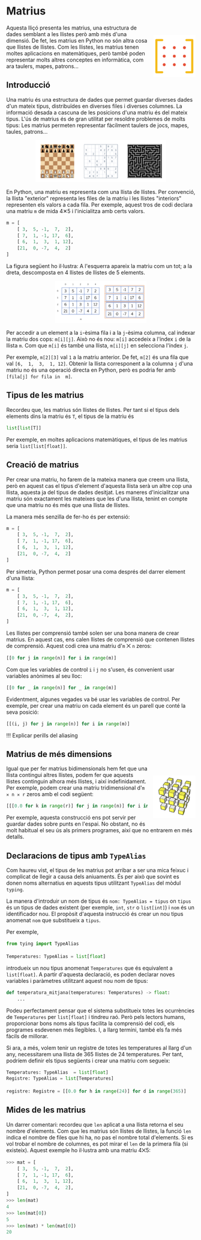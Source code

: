 # Matrius

<img src='./matrius.png' style='height: 8em; float: right; margin: 2em 0 1em 1em;'/>

Aquesta lliçó presenta les matrius, una estructura de dades semblant a les llistes però amb més d'una dimensió. De fet, les matrius en Python no són altra cosa que llistes de llistes. Com les llistes, les matrius tenen moltes aplicacions en matemàtiques, però també poden representar molts altres conceptes en informàtica, com ara taulers, mapes, patrons...


## Introducció

Una matriu és una estructura de dades que permet guardar diverses dades d'un mateix tipus, distribuïdes en diverses files i diverses columnes. La informació desada a cascuna de les posicions d'una matriu és del mateix tipus. L'ús de matrius és de gran utilitat per resoldre problemes de molts tipus: Les matrius permeten representar fàcilment taulers de jocs, mapes, taules, patrons...

<center>
<img src='./exemples-matrius.png' style='height: 8em;'/>
</center>


En Python, una matriu es representa com una llista de llistes. Per convenció, la llista "exterior" representa les files de la matriu i les llistes "interiors" representen els valors a cada fila. Per exemple, aquest tros de codi declara una matriu
`m` de mida 4✕5 i l'inicialitza amb certs valors.

```python
m = [
    [ 3,  5, -1,  7,  2],
    [ 7,  1, -1, 17,  6],
    [ 6,  1,  3,  1, 12],
    [21,  0, -7,  4,  2]
]
```

La figura següent ho il·lustra: A l'esquerra apareix la matriu com un tot; a la dreta, descomposta en 4 llistes de llistes de 5 elements.

<center>
<img src='./matrius1.png' style='height: 8em;'/>
</center>

Per accedir a un element a la `i`-èsima fila i a la `j`-èsima columna, cal indexar la matriu dos cops: `m[i][j]`.  Això no és nou: `m[i]` accedeix a l'índex `i` de la llista `m`. Com que `m[i]` és també una llista, `m[i][j]` en selecciona l'índex `j`.

Per exemple, `m[2][3]` val `1` a la matriu anterior. De fet, `m[2]` és una fila que val `[6,  1,  3,  1, 12]`. Obtenir la llista corresponent a la columna `j` d'una matriu no és una operació directa en Python, però es podria fer amb `[fila[j] for fila in  m]`.


## Tipus de les matrius

Recordeu que, les matrius són llistes de llistes. Per tant si el tipus dels elements dins la matriu és `T`, el tipus de la matriu és


```python
list[list[T]]
```

Per exemple, en moltes aplicacions matemàtiques, el tipus de les matrius seria `list[list[float]]`. 


## Creació de matrius

Per crear una matriu, ho farem de la mateixa manera que creem una llista, però en aquest cas el tipus d'element d'aquesta llista serà un altre cop una llista, aquesta ja del tipus de dades desitjat. Les maneres d'inicialitzar una matriu són exactament les mateixes que les d'una llista, tenint en compte que una matriu no és més que una llista de llistes. 

La manera més senzilla de fer-ho és per extensió:

```python
m = [
    [ 3,  5, -1,  7,  2],
    [ 7,  1, -1, 17,  6],
    [ 6,  1,  3,  1, 12],
    [21,  0, -7,  4,  2]
]
```

Per simetria, Python permet posar una coma després del darrer element d'una llista:

```python
m = [
    [ 3,  5, -1,  7,  2],
    [ 7,  1, -1, 17,  6],
    [ 6,  1,  3,  1, 12],
    [21,  0, -7,  4,  2],
]
```

Les llistes per comprensió també solen ser una bona manera de crear matrius. En aquest cas, ens calen llistes de comprensió que contenen llistes de comprensió. Aquest codi crea una matriu d'`m` ⨉ `n` zeros:

```python
[[0 for j in range(n)] for i in range(m)]
```

Com que les variables de control `i` i `j` no s'usen, és convenient usar variables anònimes al seu lloc: 

```python
[[0 for _ in range(n)] for _ in range(m)]
```

Evidentment, algunes vegades va bé usar les variables de control. Per exemple, per crear una matriu on cada element és un parell que conté la seva posició:

```python
[[(i, j) for j in range(n)] for i in range(m)]
```

!!! Explicar perills del aliasing


## Matrius de més dimensions

<img src='./matriu3d.png' style='height: 8em; float: right; margin: 2em 0 1em 1em;'/>

Igual que per fer matrius bidimensionals hem fet que una llista contingui altres llistes, podem fer que aquests llistes continguin alhora més llistes, i així indefinidament. Per exemple, podem crear una matriu tridimensional d'`m ✕ n ✕ r` zeros amb el codi següent:

```python
[[[0.0 for k in range(r)] for j in range(n)] for i in range(m)]
```

Per exemple, aquesta construcció ens pot servir per guardar dades sobre punts en l'espai. No obstant, no és molt habitual el seu ús als primers programes, així que no entrarem en més detalls.


## Declaracions de tipus amb `TypeAlias`

Com haureu vist, el tipus de les matrius pot arribar a ser una mica feixuc i complicat de llegir a causa dels aniuaments. És per això que sovint es donen noms alternatius en aquests tipus utilitzant `TypeAlias` del mòdul `typing`.

La manera d'introduir un nom de tipus és `nom: TypeAlias = tipus` on `tipus` és un tipus de dades existent (per exemple, `int`, `str` o `list[int]`) i `nom` és un identificador nou. El propòsit d'aquesta instrucció és crear un nou tipus anomenat `nom` que substitueix a `tipus`.

Per exemple,

```python
from tying import TypeAlias

Temperatures: TypeAlias = list[float]
```

introdueix un nou tipus anomenat `Temperatures` que és equivalent
a `list[float]`. A partir d'aquesta declaració, es poden declarar noves variables i paràmetres utilitzant aquest nou nom de tipus:

```python
def temperatura_mitjana(temperatures: Temperatures) -> float: 
    ...
```

Podeu perfectament pensar que el sistema substitueix totes les ocurrències de `Temperatures` per  `list[float]` i tindreu raó. Però pels lectors humans, proporcionar bons noms als tipus facilita la comprensió del codi, els programes esdevenen més llegibles. I, a llarg termini, també els fa més fàcils de millorar.

Si ara, a més, volem tenir un registre de totes les temperatures al llarg d'un any, necessitarem una llista de 365 llistes de 24 temperatures. Per tant, podríem definir els tipus següents i crear una matriu com segueix:

```python
Temperatures: TypeAlias  = list[float]
Registre: TypeAlias = list[Temperatures]

registre: Registre = [[0.0 for h in range(24)] for d in range(365)]
```


## Mides de les matrius

Un darrer comentari: recordeu que `len` aplicat a una llista retorna el seu nombre d'elements. Com que les matrius són llistes de llistes, la funció `len` indica el nombre de files que hi ha, no pas el nombre total d'elements. Si es vol trobar el nombre de columnes, es pot mirar el `len` de la primera fila (si existeix). Aquest exemple ho il·lustra amb una matriu 4⨉5:

```python
>>> mat = [
    [ 3,  5, -1,  7,  2],
    [ 7,  1, -1, 17,  6],
    [ 6,  1,  3,  1, 12],
    [21,  0, -7,  4,  2],
]
>>> len(mat)
4
>>> len(mat[0])
5
>>> len(mat) * len(mat[0])
20
```



<Autors autors="jpetit"/> 

